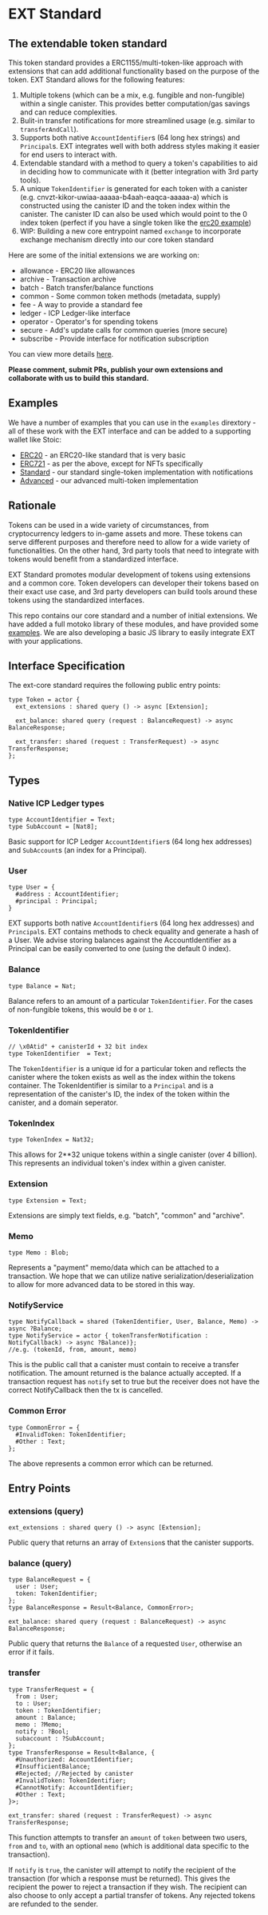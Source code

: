 # EXT Standard
## The extendable token standard

This token standard provides a ERC1155/multi-token-like approach with extensions that can add additional functionality based on the purpose of the token. EXT Standard allows for the following features:
1. Multiple tokens (which can be a mix, e.g. fungible and non-fungible) within a single canister. This provides better computation/gas savings and can reduce complexities.
2. Bulit-in transfer notifications for more streamlined usage (e.g. similar to `transferAndCall`).
3. Supports both native `AccountIdentifier`s (64 long hex strings) and `Principal`s. EXT integrates well with both address styles making it easier for end users to interact with.
4. Extendable standard with a method to query a token's capabilities to aid in deciding how to communicate with it (better integration with 3rd party tools).
5. A unique `TokenIdentifier` is generated for each token with a canister (e.g. cnvzt-kikor-uwiaa-aaaaa-b4aah-eaqca-aaaaa-a) which is constructed using the canister ID and the token index within the canister. The canister ID can also be used which would point to the 0 index token (perfect if you have a single token like the [erc20 example](examples/erc20.mo))
6. WIP: Building a new core entrypoint named `exchange` to incorporate exchange mechanism directly into our core token standard

Here are some of the initial extensions we are working on:

* allowance - ERC20 like allowances
* archive - Transaction archive
* batch - Batch transfer/balance functions
* common - Some common token methods (metadata, supply)
* fee - A way to provide a standard fee
* ledger - ICP Ledger-like interface
* operator - Operator's for spending tokens
* secure - Add's update calls for common queries (more secure)
* subscribe - Provide interface for notification subscription

You can view more details [here](EXTENSIONS.md).

**Please comment, submit PRs, publish your own extensions and collaborate with us to build this standard.**

## Examples

We have a number of examples that you can use in the `examples` dirextory - all of these work with the EXT interface and can be added to a supporting wallet like Stoic:

* [ERC20](examples/erc20.md) - an ERC20-like standard that is very basic
* [ERC721](examples/erc721.md) - as per the above, except for NFTs specifically
* [Standard](examples/standard.md) - our standard single-token implementation with notifications
* [Advanced](examples/advanced.md) - our advanced multi-token implementation

## Rationale
Tokens can be used in a wide variety of circumstances, from cryptocurrency ledgers to in-game assets and more. These tokens can serve different purposes and therefore need to allow for a wide variety of functionalities. On the other hand, 3rd party tools that need to integrate with tokens would benefit from a standardized interface.

EXT Standard promotes modular development of tokens using extensions and a common core. Token developers can developer their tokens based on their exact use case, and 3rd party developers can build tools around these tokens using the standardized interfaces.

This repo contains our core standard and a number of initial extensions. We have added a full motoko library of these modules, and have provided some [examples](examples). We are also developing a basic JS library to easily integrate EXT with your applications.

## Interface Specification
The ext-core standard requires the following public entry points:

```
type Token = actor {
  ext_extensions : shared query () -> async [Extension];
    
  ext_balance: shared query (request : BalanceRequest) -> async BalanceResponse;
      
  ext_transfer: shared (request : TransferRequest) -> async TransferResponse;
};
```

## Types
### Native ICP Ledger types
```
type AccountIdentifier = Text;
type SubAccount = [Nat8];
```
Basic support for ICP Ledger `AccountIdentifier`s (64 long hex addresses) and `SubAccount`s (an index for a Principal).

### User
```
type User = {
  #address : AccountIdentifier;
  #principal : Principal;
}
```
EXT supports both native `AccountIdentifier`s (64 long hex addresses) and `Principal`s. EXT contains methods to check equality and generate a hash of a User. We advise storing balances against the AccountIdentifier as a Principal can be easily converted to one (using the default 0 index).

### Balance
```
type Balance = Nat;
```
Balance refers to an amount of a particular `TokenIdentifier`. For the cases of non-fungible tokens, this would be `0` or `1`.

### TokenIdentifier
```
// \x0Atid" + canisterId + 32 bit index
type TokenIdentifier  = Text;
```
The `TokenIdentifier` is a unique id for a particular token and reflects the canister where the token exists as well as the index within the tokens container. The TokenIdentifier is similar to a `Principal` and is a representation of the canister's ID, the index of the token within the canister, and a domain seperator.

### TokenIndex
```
type TokenIndex = Nat32;
```
This allows for 2\*\*32 unique tokens within a single canister (over 4 billion). This represents an individual token's index within a given canister.

### Extension
```
type Extension = Text;
```
Extensions are simply text fields, e.g. "batch", "common" and "archive".

### Memo
```
type Memo : Blob;
```
Represents a "payment" memo/data which can be attached to a transaction. We hope that we can utilize native serialization/deserialization to allow for more advanced data to be stored in this way.

### NotifyService
```
type NotifyCallback = shared (TokenIdentifier, User, Balance, Memo) -> async ?Balance;
type NotifyService = actor { tokenTransferNotification : NotifyCallback) -> async ?Balance)};
//e.g. (tokenId, from, amount, memo)
```
This is the public call that a canister must contain to receive a transfer notification. The amount returned is the balance actually accepted. If a transaction request has `notify` set to true but the receiver does not have the correct NotifyCallback then the tx is cancelled.

### Common Error
```
type CommonError = {
  #InvalidToken: TokenIdentifier;
  #Other : Text;
};
```
The above represents a common error which can be returned.

## Entry Points

### extensions (query)
```
ext_extensions : shared query () -> async [Extension];
```
Public query that returns an array of `Extension`s that the canister supports.

### balance (query)
```
type BalanceRequest = { 
  user : User; 
  token: TokenIdentifier;
};
type BalanceResponse = Result<Balance, CommonError>;

ext_balance: shared query (request : BalanceRequest) -> async BalanceResponse;
```
Public query that returns the `Balance` of a requested `User`, otherwise an error if it fails.

### transfer
```
type TransferRequest = {
  from : User;
  to : User;
  token : TokenIdentifier;
  amount : Balance;
  memo : ?Memo;
  notify : ?Bool;
  subaccount : ?SubAccount;
};
type TransferResponse = Result<Balance, {
  #Unauthorized: AccountIdentifier;
  #InsufficientBalance;
  #Rejected; //Rejected by canister
  #InvalidToken: TokenIdentifier;
  #CannotNotify: AccountIdentifier;
  #Other : Text;
}>;

ext_transfer: shared (request : TransferRequest) -> async TransferResponse;
```
This function attempts to transfer an `amount` of `token` between two users, `from` and `to`, with an optional `memo` (which is additional data specific to the transaction).

If `notify` is `true`, the canister will attempt to notify the recipient of the transaction (for which a response must be returned). This gives the recipient the power to reject a transaction if they wish. The recipient can also choose to only accept a partial transfer of tokens. Any rejected tokens are refunded to the sender.

